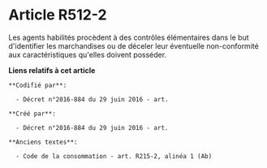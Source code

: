 # Article R512-2

Les agents habilités procèdent à des contrôles élémentaires dans le but d'identifier les marchandises ou de déceler leur
éventuelle non-conformité aux caractéristiques qu'elles doivent posséder.

**Liens relatifs à cet article**

	**Codifié par**:

	  - Décret n°2016-884 du 29 juin 2016 - art.

	**Créé par**:

	  - Décret n°2016-884 du 29 juin 2016 - art.

	**Anciens textes**:

	  - Code de la consommation - art. R215-2, alinéa 1 (Ab)
